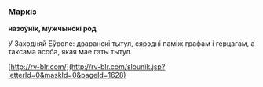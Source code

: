 ### Маркіз
**назоўнік, мужчынскі род**

У Заходняй Еўропе: дваранскі тытул, сярэдні паміж графам і герцагам, а таксама асоба, якая мае гэты тытул.

<a rel="author">[http://rv-blr.com/](http://rv-blr.com/slounik.jsp?letterId=0&maskId=0&pageId=1628)</a>

